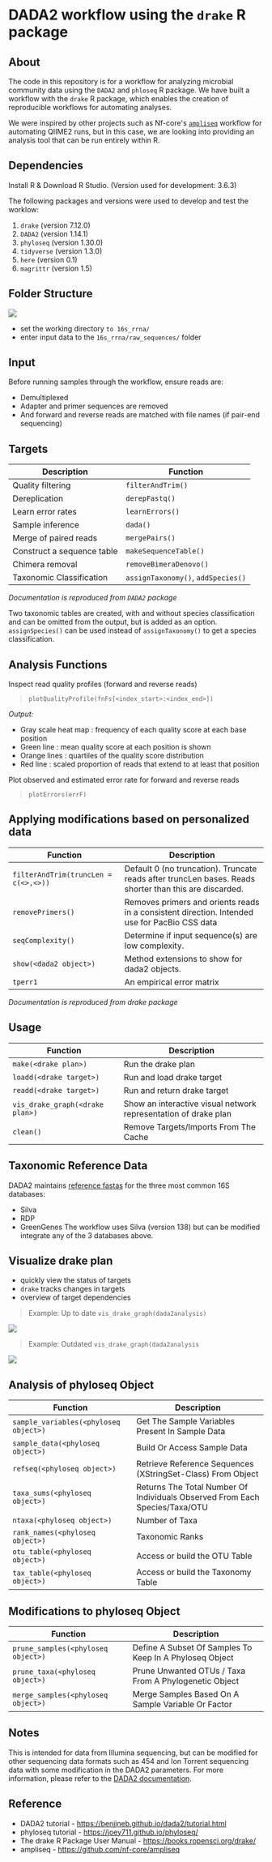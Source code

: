 # DADA2 workflow using the `drake` R package

## About

The code in this repository is for a workflow for analyzing microbial community data using the `DADA2` and `phloseq` R package. We have built a workflow with the `drake` R package, which enables the creation of reproducible workflows for automating analyses.

We were inspired by other projects such as Nf-core's [`ampliseq`](https://github.com/nf-core/ampliseq) workflow for automating QIIME2 runs, but in this case, we are looking into providing an analysis tool that can be run entirely within R.

## Dependencies

Install R & Download R Studio. (Version used for development: 3.6.3)

The following packages and versions were used to develop and test the worklow:

1. `drake`		    (version 7.12.0)
2. `DADA2`		    (version 1.14.1)
3. `phyloseq`     (version 1.30.0)
4. `tidyverse`	  (version 1.3.0)
5. `here`		      (version 0.1)
6. `magrittr`    	(version 1.5)

## Folder Structure

![](folder_structure_380.png)

* set the working directory `to 16s_rrna/`
* enter input data to the `16s_rrna/raw_sequences/` folder 

## Input
Before running samples through the workflow, ensure reads are:
* Demultiplexed
* Adapter and primer sequences are removed
* And forward and reverse reads are matched with file names (if pair-end sequencing) 

## Targets

| Description        | Function          |
| ------------------ | ------------------|
| Quality filtering  | `filterAndTrim()` |
| Dereplication      | `derepFastq()` |
| Learn error rates  | `learnErrors()` |
| Sample inference	 | `dada()` |
| Merge of paired reads	| `mergePairs()` |
| Construct a sequence table |	`makeSequenceTable()` |
| Chimera removal	| `removeBimeraDenovo()` |
| Taxonomic Classification	| `assignTaxonomy()`, `addSpecies()`|

*Documentation is reproduced from `DADA2` package*

Two taxonomic tables are created, with and without species classification and can be omitted from the output, but is added as an option. `assignSpecies()` can be used instead of `assignTaxonomy()` to get a species classification. 

## Analysis Functions

Inspect read quality profiles (forward and reverse reads)
> `plotQualityProfile(fnFs[<index_start>:<index_end>])`

*Output:*
* Gray scale heat map : frequency of each quality score at each base position
* Green line : mean quality score at each position is shown
* Orange lines : quartiles of the quality score distribution
* Red line : scaled proportion of reads that extend to at least that position

Plot observed and estimated error rate for forward and reverse reads
> `plotErrors(errF)`

## Applying modifications based on personalized data
|  Function       |   Description    |
|-------- |-------|
|`filterAndTrim(truncLen = c(<>,<>))` | Default 0 (no truncation). Truncate reads after truncLen bases. Reads shorter than this are discarded.|
|`removePrimers()` |	Removes primers and orients reads in a consistent direction. Intended use for PacBio CSS data|
|`seqComplexity()` | Determine if input sequence(s) are low complexity.|
|`show(<dada2 object>)`	| Method extensions to show for dada2 objects.|
|`tperr1`	| An empirical error matrix|

*Documentation is reproduced from drake package*

## Usage
| Function  | Description  |
|---|---|
|`make(<drake plan>)`	| Run the drake plan |
|`loadd(<drake target>)` |	Run and load drake target |
|`readd(<drake target>)` |	Run and return drake target |
|`vis_drake_graph(<drake plan>)` |	Show an interactive visual network representation of drake plan |
|`clean()` |	Remove Targets/Imports From The Cache |

## Taxonomic Reference Data 

DADA2 maintains [reference fastas](https://benjjneb.github.io/dada2/training.html) for the three most common 16S databases:  
* Silva  
* RDP 
* GreenGenes 
The workflow uses Silva (version 138) but can be modified integrate any of the 3 databases above. 

## Visualize drake plan
* quickly view the status of targets
* `drake` tracks changes in targets
* overview of target dependencies

> Example: Up to date `vis_drake_graph(dada2analysis)`

![](/16s_rrna/vis_drake_graph.png)


> Example: Outdated `vis_drake_graph(dada2analysis`

![](/16s_rrna/vis_drake_graph_outdated.png)

## Analysis of phyloseq Object 

| Function | Description |
|----------|-------------|
| `sample_variables(<phyloseq object>)` | Get The Sample Variables Present In Sample Data |
| `sample_data(<phyloseq object>)`      | Build Or Access Sample Data |
| `refseq(<phyloseq object>)`           | Retrieve Reference Sequences (XStringSet-Class) From Object |
| `taxa_sums(<phyloseq object>)`        | Returns The Total Number Of Individuals Observed From Each Species/Taxa/OTU |
| `ntaxa(<phyloseq object>)`            | Number of Taxa |
| `rank_names(<phyloseq object>)`       | Taxonomic Ranks |
| `otu_table(<phyloseq object>)`        | Access or build the OTU Table |
| `tax_table(<phyloseq object>)`        | Access or build the Taxonomy Table |

## Modifications to phyloseq Object 

| Function | Description |
|----------|-------------|
| `prune_samples(<phyloseq object>)` | Define A Subset Of Samples To Keep In A Phyloseq Object |
| `prune_taxa(<phyloseq object>)` | Prune Unwanted OTUs / Taxa From A Phylogenetic Object |
| `merge_samples(<phyloseq object>)` | Merge Samples Based On A Sample Variable Or Factor |

## Notes
This is intended for data from Illumina sequencing, but can be modified for other sequencing data formats such as 454 and Ion Torrent sequencing data with some modification in the DADA2 parameters. For more information, please refer to the [DADA2 documentation](https://www.bioconductor.org/packages/release/bioc/manuals/dada2/man/dada2.pdf). 

## Reference
* DADA2 tutorial - https://benjjneb.github.io/dada2/tutorial.html
* phyloseq tutorial - https://joey711.github.io/phyloseq/
* The drake R Package User Manual -	https://books.ropensci.org/drake/
* ampliseq - https://github.com/nf-core/ampliseq
